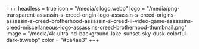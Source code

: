 +++
headless = true
icon = "/media/sllogo.webp"
logo = "/media/png-transparent-assassin-s-creed-origin-logo-assassin-s-creed-origins-assassin-s-creed-brotherhood-assassin-s-creed-ii-video-game-assassins-creed-miscellaneous-logo-assassins-creed-brotherhood-thumbnail.png"
image = "/media/4k-ultra-hd-background-lake-sunset-sky-dusk-colorful-dark-tr.webp"
color = "#5a4ae3"
+++
